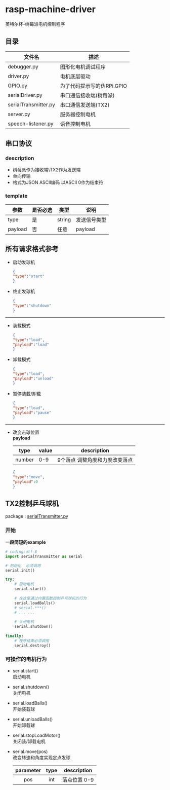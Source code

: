 # rasp-machine-driver
英特尔杯-树莓派电机控制程序

## 目录
|文件名|描述|
|-----|-----|
|debugger.py|图形化电机调试程序|
|driver.py|电机底层驱动|
|GPIO.py|为了代码提示写的伪RPi.GPIO|
|serialDriver.py|串口通信接收端(树莓派)|
|serialTransmitter.py|串口通信发送端(TX2)|
|server.py|服务器控制电机|
|speech-listener.py|语音控制电机|

## 串口协议
### description
- 树莓派作为接收端\TX2作为发送端
- 单向传输
- 格式为JSON ASCII编码 以ASCII 0作为结束符
### template
|参数|是否必选|类型|说明|
|---|---|---|---|
|type|是|string|发送信号类型|
|payload|否|任意|payload|

## 所有请求格式参考
- 启动发球机
    ```json
    {
    "type":"start"
    }
    ```
- 终止发球机
    ```json
    {
    "type":"shutdown"
    }
    ```
--------------------------
- 装载模式
    ```json
    {
    "type":"load",
    "payload":"load"
    }
    ```
- 卸载模式
    ```json
    {
    "type":"load",
    "payload":"unload"
    }
    ```
- 暂停装载/卸载
    ```json
    {
    "type":"load",
    "payload":"pause"
    }
    ```
-------------------------------------
- 改变击球位置  
    **payload**

    |type|value|description|
    |----|-----|-----------|
    |number|0-9|9个落点 调整角度和力度改变落点|

    ```json
    {
    "type":"move",
    "payload":0
    }
    ```

## TX2控制乒乓球机
package : [serialTransmitter.py](https://github.com/depressedX/rasp-machine-driver/blob/master/serialTransmitter.py)
### 开始
**一段简短的example**
```python
# coding:utf-8
import serialTransmitter as serial

# 初始化  必须调用
serial.init()

try:
    # 启动电机
    serial.start()
    
    # 在这里通过内置函数控制乒乓球机的行为
    serial.loadBalls()
    # serial.***()
    # ... ...
    
    # 关闭电机
    serial.shutdown()
    
finally:
    # 程序结束必须调用
    serial.destroy()
```
### 可操作的电机行为
- serial.start()  
启动电机
- serial.shutdown()  
关闭电机
- serial.loadBalls()  
开始装载球
- serial.unloadBalls()  
开始卸载球
- serial.stopLoadMotor()  
关闭装/卸载电机
- serial.move(pos)  
改变转速和角度实现定点发球

    |parameter|type|description|
    |:------:|:---:|:-------:|
    |pos|int|落点位置 0-9|
